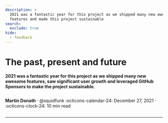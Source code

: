 ```yaml
---
description: >
  2021 was a fantastic year for this project as we shipped many new awesome
  features and made this project sustainable
search:
  exclude: true
hide:
  - feedback
---
```

# The past, present and future

__2021 was a fantastic year for this project as we shipped many new awesome
features, saw significant user growth and leveraged GitHub Sponsors to make the
project sustainable.__

<aside style="display: flex;font-size: px2rem(13.6px);" markdown>
<!-- <img src="./avator.JPG" style="border-radius=100%;height: px2rem(40px)" /> -->
<!-- ![@squidfunk][@squidfunk avatar] -->
<!-- ![Image title](./future/avator.JPG){ width="40px" border-radius=100%} -->

<span>__Martin Donath__ · @squidfunk</span>
<span>
:octicons-calendar-24: December 27, 2021 ·
:octicons-clock-24: 10 min read
</span>
</aside>

  [@squidfunk avatar]: https://avatars.githubusercontent.com/u/932156

---
